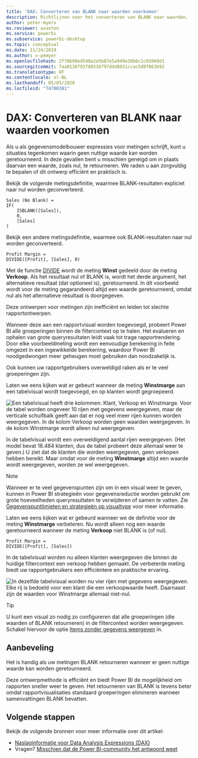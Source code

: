 ```yaml
---
title: 'DAX: Converteren van BLANK naar waarden voorkomen'
description: Richtlijnen voor het converteren van BLANK naar waarden.
author: peter-myers
ms.reviewer: asaxton
ms.service: powerbi
ms.subservice: powerbi-desktop
ms.topic: conceptual
ms.date: 11/24/2019
ms.author: v-pemyer
ms.openlocfilehash: 2f70b98ed540a2e5b87e5a949e30b0c1c02069d1
ms.sourcegitcommit: 7aa0136f93f88516f97ddd8031ccac5d07863b92
ms.translationtype: HT
ms.contentlocale: nl-NL
ms.lasthandoff: 05/05/2020
ms.locfileid: "74700381"
---
```

# <a name="dax-avoid-converting-blanks-to-values"></a>DAX: Converteren van BLANK naar waarden voorkomen

Als u als gegevensmodelbouwer expressies voor metingen schrijft, kunt u situaties tegenkomen waarin geen nuttige waarde kan worden geretourneerd. In deze gevallen bent u misschien geneigd om in plaats daarvan een waarde, zoals nul, te retourneren. We raden u aan zorgvuldig te bepalen of dit ontwerp efficiënt en praktisch is.

Bekijk de volgende metingsdefinitie, waarmee BLANK-resultaten expliciet naar nul worden geconverteerd.

```dax
Sales (No Blank) =
IF(
    ISBLANK([Sales]),
    0,
    [Sales]
)
```

Bekijk een andere metingsdefinitie, waarmee ook BLANK-resultaten naar nul worden geconverteerd.

```dax
Profit Margin =
DIVIDE([Profit], [Sales], 0)
```

Met de functie [DIVIDE](/dax/divide-function-dax) wordt de meting **Winst** gedeeld door de meting **Verkoop**. Als het resultaat nul of BLANK is, wordt het derde argument, het alternatieve resultaat (dat optioneel is), geretourneerd. In dit voorbeeld wordt voor de meting gegarandeerd altijd een waarde geretourneerd, omdat nul als het alternatieve resultaat is doorgegeven.

Deze ontwerpen voor metingen zijn inefficiënt en leiden tot slechte rapportontwerpen.

Wanneer deze aan een rapportvisual worden toegevoegd, probeert Power BI alle groeperingen binnen de filtercontext op te halen. Het evalueren en ophalen van grote queryresultaten leidt vaak tot trage rapportrendering. Door elke voorbeeldmeting wordt een eenvoudige berekening in feite omgezet in een ingewikkelde berekening, waardoor Power BI noodgedwongen meer geheugen moet gebruiken dan noodzakelijk is.

Ook kunnen uw rapportgebruikers overweldigd raken als er te veel groeperingen zijn.

Laten we eens kijken wat er gebeurt wanneer de meting **Winstmarge** aan een tabelvisual wordt toegevoegd, en op klanten wordt gegroepeerd.

![Een tabelvisual heeft drie kolommen: Klant, Verkoop en Winstmarge. Voor de tabel worden ongeveer 10 rijen met gegevens weergegeven, maar de verticale schuifbalk geeft aan dat er nog veel meer rijen kunnen worden weergegeven. In de kolom Verkoop worden geen waarden weergegeven. In de kolom Winstmarge wordt alleen nul weergegeven.](media/dax-avoid-converting-blank/table-visual-poor.png)

In de tabelvisual wordt een overweldigend aantal rijen weergegeven. (Het model bevat 18.484 klanten, dus de tabel probeert deze allemaal weer te geven.) U ziet dat de klanten die worden weergegeven, geen verkopen hebben bereikt. Maar omdat voor de meting **Winstmarge** altijd een waarde wordt weergegeven, worden ze wel weergegeven.

> [!NOTE]
> Wanneer er te veel gegevenspunten zijn om in een visual weer te geven, kunnen in Power BI strategieën voor gegevensreductie worden gebruikt om grote hoeveelheden queryresultaten te verwijderen of samen te vatten. Zie [Gegevenspuntlimieten en strategieën op visualtype](../visuals/power-bi-data-points.md) voor meer informatie.

Laten we eens kijken wat er gebeurd wanneer we de definitie voor de meting **Winstmarge** verbeteren. Nu wordt alleen nog een waarde geretourneerd wanneer de meting **Verkoop** niet BLANK is (of nul).

```dax
Profit Margin =
DIVIDE([Profit], [Sales])
```

In de tabelvisual worden nu alleen klanten weergegeven die binnen de huidige filtercontext een verkoop hebben gemaakt. De verbeterde meting biedt uw rapportgebruikers een efficiëntere en praktische ervaring.

![In dezelfde tabelvisual worden nu vier rijen met gegevens weergegeven. Elke rij is bedoeld voor een klant die een verkoopwaarde heeft. Daarnaast zijn de waarden voor Winstmarge allemaal niet-nul.](media/dax-avoid-converting-blank/table-visual-good.png)

> [!TIP]
> U kunt een visual zo nodig zo configureren dat alle groeperingen (die waarden of BLANK retourneren) in de filtercontext worden weergegeven. Schakel hiervoor de optie [Items zonder gegevens weergeven](../desktop-show-items-no-data.md) in.

## <a name="recommendation"></a>Aanbeveling

Het is handig als uw metingen BLANK retourneren wanneer er geen nuttige waarde kan worden geretourneerd.

Deze ontwerpmethode is efficiënt en biedt Power BI de mogelijkheid om rapporten sneller weer te geven. Het retourneren van BLANK is tevens beter omdat rapportvisualisaties standaard groeperingen elimineren wanneer samenvattingen BLANK bevatten.

## <a name="next-steps"></a>Volgende stappen

Bekijk de volgende bronnen voor meer informatie over dit artikel:

- [Naslaginformatie voor Data Analysis Expressions (DAX)](/dax/)
- Vragen? [Misschien dat de Power BI-community het antwoord weet](https://community.powerbi.com/)
